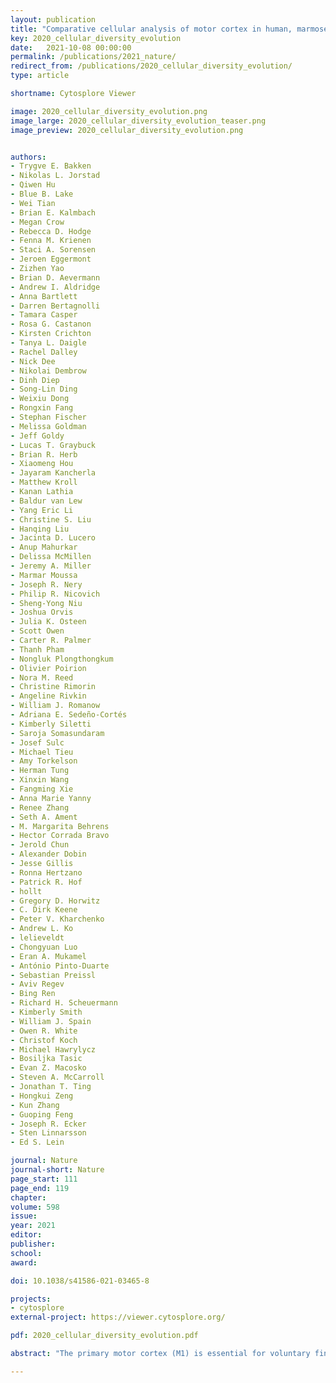 ```yaml
---
layout: publication
title: "Comparative cellular analysis of motor cortex in human, marmoset and mouse"
key: 2020_cellular_diversity_evolution
date:   2021-10-08 00:00:00
permalink: /publications/2021_nature/
redirect_from: /publications/2020_cellular_diversity_evolution/
type: article

shortname: Cytosplore Viewer

image: 2020_cellular_diversity_evolution.png
image_large: 2020_cellular_diversity_evolution_teaser.png
image_preview: 2020_cellular_diversity_evolution.png


authors:
- Trygve E. Bakken
- Nikolas L. Jorstad
- Qiwen Hu
- Blue B. Lake
- Wei Tian
- Brian E. Kalmbach
- Megan Crow
- Rebecca D. Hodge
- Fenna M. Krienen
- Staci A. Sorensen
- Jeroen Eggermont
- Zizhen Yao
- Brian D. Aevermann
- Andrew I. Aldridge
- Anna Bartlett
- Darren Bertagnolli
- Tamara Casper
- Rosa G. Castanon
- Kirsten Crichton
- Tanya L. Daigle
- Rachel Dalley
- Nick Dee
- Nikolai Dembrow
- Dinh Diep
- Song-Lin Ding
- Weixiu Dong
- Rongxin Fang
- Stephan Fischer
- Melissa Goldman
- Jeff Goldy
- Lucas T. Graybuck
- Brian R. Herb
- Xiaomeng Hou
- Jayaram Kancherla
- Matthew Kroll
- Kanan Lathia
- Baldur van Lew
- Yang Eric Li
- Christine S. Liu
- Hanqing Liu
- Jacinta D. Lucero
- Anup Mahurkar
- Delissa McMillen
- Jeremy A. Miller
- Marmar Moussa
- Joseph R. Nery
- Philip R. Nicovich
- Sheng-Yong Niu
- Joshua Orvis
- Julia K. Osteen
- Scott Owen
- Carter R. Palmer
- Thanh Pham
- Nongluk Plongthongkum
- Olivier Poirion
- Nora M. Reed
- Christine Rimorin
- Angeline Rivkin
- William J. Romanow
- Adriana E. Sedeño-Cortés
- Kimberly Siletti
- Saroja Somasundaram
- Josef Sulc
- Michael Tieu
- Amy Torkelson
- Herman Tung
- Xinxin Wang
- Fangming Xie
- Anna Marie Yanny
- Renee Zhang
- Seth A. Ament
- M. Margarita Behrens
- Hector Corrada Bravo
- Jerold Chun
- Alexander Dobin
- Jesse Gillis
- Ronna Hertzano
- Patrick R. Hof
- hollt
- Gregory D. Horwitz
- C. Dirk Keene
- Peter V. Kharchenko
- Andrew L. Ko
- lelieveldt
- Chongyuan Luo
- Eran A. Mukamel
- António Pinto-Duarte
- Sebastian Preissl
- Aviv Regev
- Bing Ren
- Richard H. Scheuermann
- Kimberly Smith
- William J. Spain
- Owen R. White
- Christof Koch
- Michael Hawrylycz
- Bosiljka Tasic
- Evan Z. Macosko
- Steven A. McCarroll
- Jonathan T. Ting
- Hongkui Zeng
- Kun Zhang
- Guoping Feng
- Joseph R. Ecker
- Sten Linnarsson
- Ed S. Lein

journal: Nature
journal-short: Nature
page_start: 111
page_end: 119
chapter:
volume: 598
issue:
year: 2021
editor:
publisher:
school:
award:

doi: 10.1038/s41586-021-03465-8

projects:
- cytosplore
external-project: https://viewer.cytosplore.org/

pdf: 2020_cellular_diversity_evolution.pdf

abstract: "The primary motor cortex (M1) is essential for voluntary fine-motor control and is functionally conserved across mammals1. Here, using high-throughput transcriptomic and epigenomic profiling of more than 450,000 single nuclei in humans, marmoset monkeys and mice, we demonstrate a broadly conserved cellular makeup of this region, with similarities that mirror evolutionary distance and are consistent between the transcriptome and epigenome. The core conserved molecular identities of neuronal and non-neuronal cell types allow us to generate a cross-species consensus classification of cell types, and to infer conserved properties of cell types across species. Despite the overall conservation, however, many species-dependent specializations are apparent, including differences in cell-type proportions, gene expression, DNA methylation and chromatin state. Few cell-type marker genes are conserved across species, revealing a short list of candidate genes and regulatory mechanisms that are responsible for conserved features of homologous cell types, such as the GABAergic chandelier cells. This consensus transcriptomic classification allows us to use patch–seq (a combination of whole-cell patch-clamp recordings, RNA sequencing and morphological characterization) to identify corticospinal Betz cells from layer 5 in non-human primates and humans, and to characterize their highly specialized physiology and anatomy. These findings highlight the robust molecular underpinnings of cell-type diversity in M1 across mammals, and point to the genes and regulatory pathways responsible for the functional identity of cell types and their species-specific adaptations."

---
```

